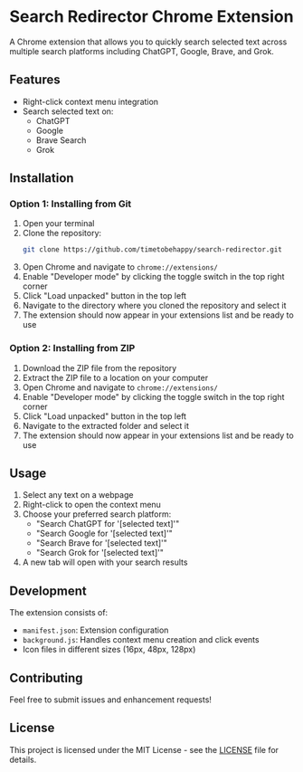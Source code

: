 # Search Redirector Chrome Extension

A Chrome extension that allows you to quickly search selected text across multiple search platforms including ChatGPT, Google, Brave, and Grok.

## Features

- Right-click context menu integration
- Search selected text on:
  - ChatGPT
  - Google
  - Brave Search
  - Grok

## Installation

### Option 1: Installing from Git
1. Open your terminal
2. Clone the repository:
   ```bash
   git clone https://github.com/timetobehappy/search-redirector.git
   ```
3. Open Chrome and navigate to `chrome://extensions/`
4. Enable "Developer mode" by clicking the toggle switch in the top right corner
5. Click "Load unpacked" button in the top left
6. Navigate to the directory where you cloned the repository and select it
7. The extension should now appear in your extensions list and be ready to use

### Option 2: Installing from ZIP
1. Download the ZIP file from the repository
2. Extract the ZIP file to a location on your computer
3. Open Chrome and navigate to `chrome://extensions/`
4. Enable "Developer mode" by clicking the toggle switch in the top right corner
5. Click "Load unpacked" button in the top left
6. Navigate to the extracted folder and select it
7. The extension should now appear in your extensions list and be ready to use

## Usage

1. Select any text on a webpage
2. Right-click to open the context menu
3. Choose your preferred search platform:
   - "Search ChatGPT for '[selected text]'"
   - "Search Google for '[selected text]'"
   - "Search Brave for '[selected text]'"
   - "Search Grok for '[selected text]'"
4. A new tab will open with your search results

## Development

The extension consists of:
- `manifest.json`: Extension configuration
- `background.js`: Handles context menu creation and click events
- Icon files in different sizes (16px, 48px, 128px)

## Contributing

Feel free to submit issues and enhancement requests!

## License

This project is licensed under the MIT License - see the [LICENSE](LICENSE) file for details. 